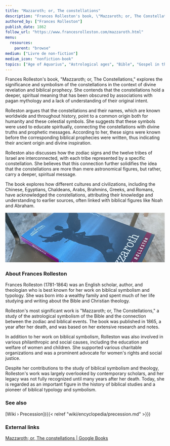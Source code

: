```yaml
---
title: "Mazzaroth; or, The constellations"
description: "Frances Rolleston's book, \"Mazzaroth; or, The Constellations,\" explores the significance and symbolism of the constellations in the context of divine revelation and biblical prophecy. She contends that the constellations hold a deeper, spiritual meaning that has been obscured by associations with pagan mythology and a lack of understanding of their original intent."
authored_by: ["Frances Rolleston"]
publish_date: 1862
follow_url: "https://www.francesrolleston.com/mazzaroth.html"
menu:
  resources:
    parent: "browse"
medium: ["Livre de non-fiction"]
medium_icon: "nonfiction-book"
topics: ["Age of Aquarius", "Astrological ages", "Bible", "Gospel in the Stars", "Mazzaroth", "Mythology", "Precession"]
---
```


Frances Rolleston's book, "Mazzaroth; or, The Constellations," explores the significance and symbolism of the constellations in the context of divine revelation and biblical prophecy. She contends that the constellations hold a deeper, spiritual meaning that has been obscured by associations with pagan mythology and a lack of understanding of their original intent.

Rolleston argues that the constellations and their names, which are known worldwide and throughout history, point to a common origin both for humanity and these celestial symbols. She suggests that these symbols were used to educate spiritually, connecting the constellations with divine truths and prophetic messages. According to her, these signs were known before the corresponding biblical prophecies were written, thus indicating their ancient origin and divine inspiration.

Rolleston also discusses how the zodiac signs and the twelve tribes of Israel are interconnected, with each tribe represented by a specific constellation. She believes that this connection further solidifies the idea that the constellations are more than mere astronomical figures, but rather, carry a deeper, spiritual message.

The book explores how different cultures and civilizations, including the Chinese, Egyptians, Chaldeans, Arabs, Brahmins, Greeks, and Romans, have acknowledged the constellations, attributing their knowledge and understanding to earlier sources, often linked with biblical figures like Noah and Abraham.

![Image](images/mazzaroth-rolleston-book.jpg "Mazzaroth; or, The Constellations — Frances Rolleston")

### About Frances Rolleston

Frances Rolleston (1781-1864) was an English scholar, author, and theologian who is best known for her work on biblical symbolism and typology. She was born into a wealthy family and spent much of her life studying and writing about the Bible and Christian theology.

Rolleston's most significant work is "Mazzaroth; or, The Constellations," a study of the astrological symbolism of the Bible and the connection between the zodiac and biblical events. The book was published in 1865, a year after her death, and was based on her extensive research and notes.

In addition to her work on biblical symbolism, Rolleston was also involved in various philanthropic and social causes, including the education and welfare of women and children. She supported various charitable organizations and was a prominent advocate for women's rights and social justice.

Despite her contributions to the study of biblical symbolism and theology, Rolleston's work was largely overlooked by contemporary scholars, and her legacy was not fully recognized until many years after her death. Today, she is regarded as an important figure in the history of biblical studies and a pioneer of biblical typology and symbolism.

### See also

[Wiki › Precession]({{< relref "wiki/encyclopedia/precession.md" >}})</br>

### External links

[Mazzaroth; or, The constellations | Google Books](https://books.google.ch/books/about/Mazzaroth_or_The_constellations_by_F_Rol.html?id=hTABAAAAQAAJ)</br>
